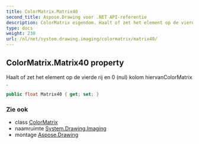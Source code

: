 ```yaml
---
title: ColorMatrix.Matrix40
second_title: Aspose.Drawing voor .NET API-referentie
description: ColorMatrix eigendom. Haalt of zet het element op de vierde rij en 0 nul kolom hiervanColorMatrix .
type: docs
weight: 230
url: /nl/net/system.drawing.imaging/colormatrix/matrix40/
---
```

## ColorMatrix.Matrix40 property

Haalt of zet het element op de vierde rij en 0 (nul) kolom hiervanColorMatrix .

```csharp
public float Matrix40 { get; set; }
```

### Zie ook

* class [ColorMatrix](../)
* naamruimte [System.Drawing.Imaging](../../colormatrix/)
* montage [Aspose.Drawing](../../../)


